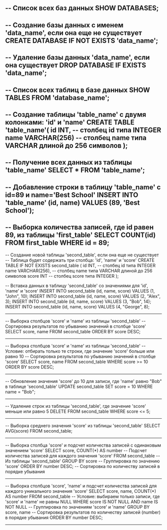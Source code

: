 -- Список всех баз данных
SHOW DATABASES;
----------------------------------------------------------------------------------------------
-- Создание базы данных с именем 'data_name', если она еще не существует
CREATE DATABASE IF NOT EXISTS 'data_name';
----------------------------------------------------------------------------------------------
-- Удаление базы данных 'data_name', если она существует
DROP DATABASE IF EXISTS 'data_name';
----------------------------------------------------------------------------------------------
-- Список всех таблиц в базе данных
SHOW TABLES FROM 'database_name';
----------------------------------------------------------------------------------------------
-- Создание таблицы 'table_name' с двумя колонками: 'id' и 'name'
CREATE TABLE 'table_name'(
    id INT,                -- столбец id типа INTEGER
    name VARCHAR(256)      -- столбец name типа VARCHAR длиной до 256 символов
);
----------------------------------------------------------------------------------------------
-- Получение всех данных из таблицы 'table_name'
SELECT * FROM 'table_name';
----------------------------------------------------------------------------------------------
-- Добавление строки в таблицу 'table_name' с id=89 и name='Best School'
INSERT INTO 'table_name' (id, name)
VALUES (89, 'Best School');
----------------------------------------------------------------------------------------------
-- Выборка количества записей, где id равен 89, из таблицы 'first_table'
SELECT COUNT(id) FROM first_table WHERE id = 89;
----------------------------------------------------------------------------------------------
-- Создание новой таблицы 'second_table', если она еще не существует
-- Таблица будет содержать три столбца: 'id', 'name' и 'score'
CREATE TABLE IF NOT EXISTS second_table (
    id INT,                -- столбец id типа INTEGER
    name VARCHAR(256),     -- столбец name типа VARCHAR длиной до 256 символов
    score INT              -- столбец score типа INTEGER
);

-- Вставка данных в таблицу 'second_table' со значениями для 'id', 'name' и 'score'
INSERT INTO second_table (id, name, score) VALUES (1, "John", 10);
INSERT INTO second_table (id, name, score) VALUES (2, "Alex", 3);
INSERT INTO second_table (id, name, score) VALUES (3, "Bob", 14);
INSERT INTO second_table (id, name, score) VALUES (4, "George", 8);

----------------------------------------------------------------------------------------------
-- Выборка столбцов 'score' и 'name' из таблицы 'second_table'
-- Сортировка результатов по убыванию значений в столбце 'score'
SELECT score, name 
FROM second_table
ORDER BY score DESC;

----------------------------------------------------------------------------------------------
-- Выборка столбцов 'score' и 'name' из таблицы 'second_table'
-- Условие: отбирать только те строки, где значение 'score' больше или равно 10
-- Сортировка результатов по убыванию значений в столбце 'score'
SELECT score, name 
FROM second_table 
WHERE score >= 10
ORDER BY score DESC;

----------------------------------------------------------------------------------------------
-- Обновление значения 'score' до 10 для записи, где 'name' равно "Bob" в таблице 'second_table'
UPDATE second_table 
SET score = 10
WHERE name = "Bob";

----------------------------------------------------------------------------------------------
-- Удаление строк из таблицы 'second_table', где значение 'score' меньше или равно 5
DELETE FROM second_table 
WHERE score <= 5;


----------------------------------------------------------------------------------------------
-- Выборка среднего значения 'score' из таблицы 'second_table'
SELECT AVG(score)
FROM second_table;

----------------------------------------------------------------------------------------------
-- Выборка столбца 'score' и подсчет количества записей с одинаковым значением 'score'
SELECT score, COUNT(*) AS number  -- Подсчет количества записей для каждого значения 'score'
FROM second_table  -- Из таблицы 'second_table'
GROUP BY score  -- Группировка по значению 'score'
ORDER BY number DESC;  -- Сортировка по количеству записей в порядке убывания

----------------------------------------------------------------------------------------------

-- Выборка столбцов 'score', 'name' и подсчет количества записей для каждого уникального значения 'score'
SELECT score, name, COUNT(*) AS number 
FROM second_table 
-- Условие: выбираем только записи, где 'score' и 'name' не равны NULL
WHERE score IS NOT NULL AND name IS NOT NULL 
-- Группировка по значениям 'score' и 'name'
GROUP BY score, name 
-- Сортировка результатов по количеству записей (number) в порядке убывания
ORDER BY number DESC;

----------------------------------------------------------------------------------------------